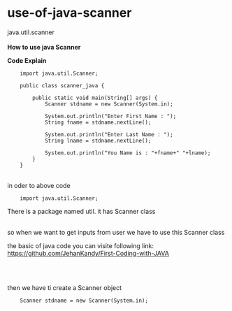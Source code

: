 # use-of-java-scanner
java.util.scanner
<br><br>
<b>How to use java Scanner </b>

<b>Code Explain</b> 
<br>

        import java.util.Scanner;

        public class scanner_java {

            public static void main(String[] args) {
                Scanner stdname = new Scanner(System.in);

                System.out.println("Enter First Name : ");
                String fname = stdname.nextLine();

                System.out.println("Enter Last Name : ");
                String lname = stdname.nextLine();

                System.out.println("You Name is : "+fname+" "+lname);
            }
        }
      
<br>     
in oder  to above code 

        import java.util.Scanner;
        
There is a package named util. it has Scanner class
<br><br>

so when we want to get inputs from user we have to use this Scanner class<br>

the basic of java code you can visite following link: <br>
https://github.com/JehanKandy/First-Coding-with-JAVA

<br><br>

then we have ti create a Scanner object

        Scanner stdname = new Scanner(System.in);

